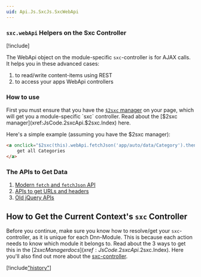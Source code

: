 ```yaml
---
uid: Api.Js.SxcJs.SxcWebApi
---
```


### `sxc.webApi` Helpers on the Sxc Controller

[!include[](~/pages/basics/stack/_shared-float-summary.md)]
<style>.context-box-summary .interact-2sxc { visibility: visible; } </style>

The WebApi object on the module-specific `sxc`-controller is for AJAX calls. It helps you in these advanced cases:  

1. to read/write content-items using REST
1. to access your apps WebApi controllers

### How to use

First you must ensure that you have the [`$2sxc` manager](xref:JsCode.2sxcApi.$2sxc.Index) on your page, which will get you a module-specific `sxc` controller. Read about the [$2sxc manager](xref:JsCode.2sxcApi.$2sxc.Index) here. 

Here's a simple example (assuming you have the $2sxc manager):

```HTML
<a onclick="$2sxc(this).webApi.fetchJson('app/auto/data/Category').then(handleResult);">
    get all Categories 
</a>
```

### The APIs to Get Data

1. [Modern `fetch` and `fetchJson` API](xref:JsCode.2sxcApi.Sxc.WebApi.Fetch)
1. [APIs to get URLs and headers](xref:JsCode.2sxcApi.Sxc.WebApi.BareMetal)
1. [Old jQuery APIs](xref:JsCode.2sxcApi.Sxc.WebApi.jQuery)


## How to Get the Current Context's `sxc` Controller
Before you continue, make sure you know how to resolve/get your `sxc`-controller, as it is unique for each Dnn-Module. This is because each action needs to know which module it belongs to. Read about the 3 ways to get this in the [$2sxc Manager docs](xref:JsCode.2sxcApi.$2sxc.Index). Here you'll also find out more about the [sxc-controller](xref:JsCode.2sxcApi.Sxc.Index).




[!include["history"](_webapi-history.md)]

